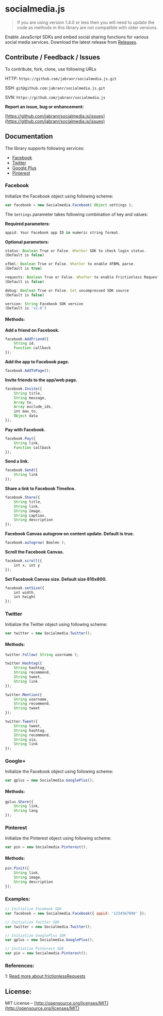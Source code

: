 # socialmedia.js

<blockquote>If you are using version 1.4.0 or less then you will need to update the code as methods in this library are not compatible with older versions.</blockquote>

Enable JavaScript SDKs and embed social sharing functions for various social media services. Download the latest release from [Releases](http://git.io/sm-release).


## Contribute / Feedback / Issues

To contribute, fork, clone, use following URLs

HTTP: `https://github.com/jabranr/socialmedia.js.git`

SSH: `git@github.com:jabranr/socialmedia.js.git`

SVN: `https://github.com/jabranr/socialmedia.js`

**Report an issue, bug or enhancement:**

[https://github.com/jabranr/socialmedia.js/issues](https://github.com/jabranr/socialmedia.js/issues)

## Documentation

The library supports following services:

* [Facebook](#facebook)
* [Twitter](#twitter)
* [Google Plus](#google)
* [Pinterest](#pinterest)

### Facebook

Initialize the Facebook object using following scheme:

``` javascript
var facebook = new Socialmedia.Facebook( Object settings );
```

The `Settings` parameter takes following combination of key and values:

**Required parameters:**

``` javascript
appid: Your Facebook app ID in numeric string format.
```

**Optional parameters:**

``` javascript
status: Boolean True or False. Whether SDK to check login status.
(Default is false)
```
``` javascript
xfbml: Boolean True or False. Whether to enable XFBML parse.
(Default is true)
```
``` javascript
requests: Boolean True or False. Whether to enable Frictionless Requests.
(Default is false)
```
``` javascript
debug: Boolean True or False. Get uncompressed SDK source
(Default is false)
```
``` javascript
version: String Facebook SDK version
(Default is 'v2.0')
```

#### Methods:

**Add a friend on Facebook.**

``` javascript
facebook.AddFriend({ 
	String id, 
	Function callback 
});
```

**Add the app to Facebook page.**

``` javascript
facebook.AddToPage();
```


**Invite friends to the app/web page.**

``` javascript
facebook.Invite({
	String title,
	String message,
	Array to,
	Array exclude_ids,
	int max_to,
	Object data
});
```


**Pay with Facebook.**

``` javascript
facebook.Pay({
	String link,
	Function callback
});
```


**Send a link.**

``` javascript
facebook.Send({
	String link
});
```


**Share a link to Facebook Timeline.**

``` javascript
facebook.Share({
	String title,
	String link,
	String image,
	String caption,
	String description
});
```


**Facebook Canvas autogrow on content update. Default is true.**

``` javascript
facebook.autogrow( Boolen );
```


**Scroll the Facebook Canvas.**

``` javascript
facebook.scroll({
	int x, int y
});
```


**Set Facebook Canvas size. Default size 810x800.**

``` javascript
facebook.setSize({ 
	int width,
	int height
});
```

### Twitter

Initialize the Twitter object using following scheme:

``` javascript
var twitter = new Socialmedia.Twitter();
```

#### Methods:

``` javascript
twitter.Follow( String username );
```
``` javascript
twitter.Hashtag({
	String hashtag,
	String recommend,
	String tweet,
	String link
});
```
``` javascript
twitter.Mention({
	String username,
	String recommend,
	String tweet
});
```
``` javascript
twitter.Tweet({
	String tweet,
	String hashtag,
	String recommend,
	String via,
	String link
});
```

### Google+

Initialize the Facebook object using following scheme:

``` javascript
var gplus = new Socialmedia.GooglePlus();
```

#### Methods:

``` javascript
gplus.Share({
	String link,
	String lang
});
```

### Pinterest

Initialize the Pinterest object using following scheme:

``` javascript
var pin = new Socialmedia.Pinterest();
```

#### Methods:

``` javascript
pin.Pinit({
	String link,
	String image,
	String description
});
```

### Examples:

``` javascript
// Initialize Facebook SDK
var facebook = new Socialmedia.Facebook({ appid: '1234567890' });

// Initialize Twitter SDK
var twitter = new Socialmedia.Twitter();

// Initialize GooglePlus SDK
var gplus = new Socialmedia.GooglePlus();

// Initialize Pinterest SDK
var pin = new Socialmedia.Pinterest();
```

### References:
1: [Read more about frictionlessRequests](https://developers.facebook.com/docs/games/requests/v2.0#frictionless-requests)

## License:
MIT License – [http://opensource.org/licenses/MIT](http://opensource.org/licenses/MIT)

